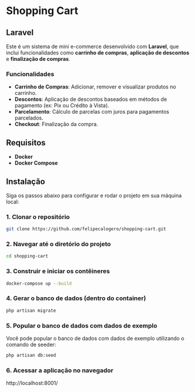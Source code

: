 # Shopping Cart

## Laravel

Este é um sistema de mini e-commerce desenvolvido com **Laravel**, que inclui funcionalidades como **carrinho de compras**, **aplicação de descontos** e **finalização de compras**.

### Funcionalidades

- **Carrinho de Compras**: Adicionar, remover e visualizar produtos no carrinho.
- **Descontos**: Aplicação de descontos baseados em métodos de pagamento (ex: Pix ou Crédito à Vista).
- **Parcelamento**: Cálculo de parcelas com juros para pagamentos parcelados.
- **Checkout**: Finalização da compra.

## Requisitos

- **Docker**
- **Docker Compose**

## Instalação

Siga os passos abaixo para configurar e rodar o projeto em sua máquina local:

### 1. Clonar o repositório

```bash
git clone https://github.com/felipecalogero/shopping-cart.git
```

### 2. Navegar até o diretório do projeto

```bash
cd shopping-cart
```

### 3. Construir e iniciar os contêineres

```bash
docker-compose up --build
```

### 4. Gerar o banco de dados (dentro do container)
```bash
php artisan migrate
```

### 5. Popular o banco de dados com dados de exemplo
Você pode popular o banco de dados com dados de exemplo utilizando o comando de seeder:
```bash
php artisan db:seed
```

### 6. Acessar a aplicação no navegador
http://localhost:8001/

